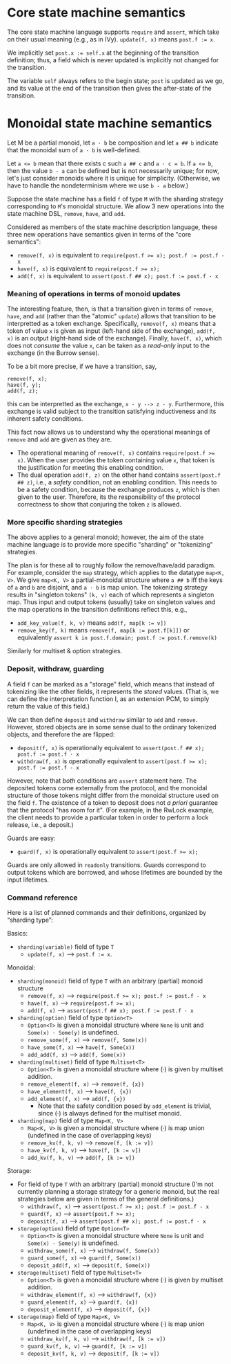 # Core state machine semantics

The core state machine language supports `require` and `assert`, which take on their usual meaning (e.g., as in IVy). `update(f, x)` means `post.f := x`.

We implicitly set `post.x := self.x` at the beginning of the transition definition; thus, a field which is never updated is implicitly not changed for the transition.

The variable `self` always refers to the begin state; `post` is updated as we go, and its value at the end of the transition then gives the after-state of the transition.

# Monoidal state machine semantics

Let M be a partial monoid, let `a · b` be composition and let `a ## b` indicate that the monoidal sum of `a · b` is well-defined.

Let `a <= b` mean that there exists c such `a ## c` and `a · c = b`. If `a <= b`, then the value `b - a` can be defined but is not necessarily unique; for now, let's just consider monoids where it is unique for simplicity. (Otherwise, we have to handle the nondeterminism where we use `b - a` below.)

Suppose the state machine has a field `f` of type `M` with the sharding strategy corresponding to `M`'s monoidal structure. We allow 3 new operations into the state machine DSL, `remove`, `have`, and `add`.

Considered as members of the state machine description language, these three new operations have semantics given in terms of the "core semantics":

 * `remove(f, x)` is equivalent to `require(post.f >= x); post.f := post.f - x`
 * `have(f, x)` is equivalent to `require(post.f >= x);`
 * `add(f, x)` is equivalent to `assert(post.f ## x); post.f := post.f · x`

### Meaning of operations in terms of monoid updates

The interesting feature, then, is that a transition given in terms of `remove`, `have`, and `add` (rather than the "atomic" `update`) allows that transition to be interpretted as a token exchange. Specifically, `remove(f, x)` means that a token of value `x` is given as input (left-hand side of the exchange), `add(f, x)` is an output (right-hand side of the exchange). Finally, `have(f, x)`, which does not _consume_ the value `x`, can be taken as a _read-only_ input to the exchange (in the Burrow sense). 

To be a bit more precise, if we have a transition, say,

```
remove(f, x);
have(f, y);
add(f, z);
```

this can be interpretted as the exchange, `x · y --> z · y`. Furthermore, this exchange is valid subject to the transition satisfying inductiveness and its inherent safety conditions.

This fact now allows us to understand why the operational meanings of `remove` and `add` are given as they are.

 * The operational meaning of `remove(f, x)` contains `require(post.f >= x)`. When the user provides the token containing value `x`, that token is the justification for meeting this enabling condition.
 * The dual operation `add(f, z)` on the other hand contains `assert(post.f ## z)`, i.e., a _safety_ condition, not an enabling condition. This needs to be a safety condition, because the exchange produces `z`, which is then given to the user. Therefore, its the responsibility of the protocol correctness to show that conjuring the token `z` is allowed.

### More specific sharding strategies

The above applies to a general monoid; however, the aim of the state machine language is to provide more specific "sharding" or "tokenizing" strategies.

The plan is for these all to roughly follow the remove/have/add paradigm. For example, consider the `map` strategy, which applies to the datatype `map<K, V>`. We give `map<K, V>` a partial-monoidal structure where `a ## b` iff the keys of `a` and `b` are disjoint, and `a · b` is map union. The tokenizing strategy results in "singleton tokens" `(k, v)` each of which represents a singleton map. Thus input and output tokens (usually) take on singleton values and the map operations in the transition definitions reflect this, e.g.,

 * `add_key_value(f, k, v)` means `add(f, map[k := v])`
 * `remove_key(f, k)` means `remove(f, map[k := post.f[k]])` or equivalently `assert k in post.f.domain; post.f := post.f.remove(k)`

Similarly for multiset & option strategies.

### Deposit, withdraw, guarding

A field `f` can be marked as a "storage" field, which means that instead of tokenizing like the other fields, it represents the _stored_ values. (That is, we can define the interpretation function I, as an extension PCM, to simply return the value of this field.)

We can then define `deposit` and `withdraw` similar to `add` and `remove`. However, stored objects are in some sense dual to the ordinary tokenized objects, and therefore the  are flipped:

 * `deposit(f, x)` is operationally equivalent to `assert(post.f ## x); post.f := post.f · x`
 * `withdraw(f, x)` is operationally equivalent to `assert(post.f >= x); post.f := post.f - x`

However, note that _both_ conditions are `assert` statement here. The deposited tokens come externally from the protocol, and the monoidal structure of those tokens might differ from the monoidal structure used on the field `f`. The existence of a token to deposit does not _a priori_ guarantee that the protocol "has room for it". (For example, in the RwLock example, the client needs to provide a particular token in order to perform a lock release, i.e., a deposit.)

Guards are easy:

 * `guard(f, x)` is operationally equivalent to `assert(post.f >= x);`
 
Guards are only allowed in `readonly` transitions. Guards correspond to output tokens which are borrowed, and whose lifetimes are bounded by the input lifetimes.

### Command reference

Here is a list of planned commands and their definitions, organized by “sharding type”:

Basics:

 * `sharding(variable)` field of type `T`
   * `update(f, x)` --> `post.f := x`.

Monoidal:

 * `sharding(monoid)` field of type `T` with an arbitrary (partial) monoid structure
   * `remove(f, x)` --> `require(post.f >= x); post.f := post.f - x`
   * `have(f, x)` --> `require(post.f >= x);`
   * `add(f, x)` --> `assert(post.f ## x); post.f := post.f · x`
 * `sharding(option)` field of type `Option<T>`
   * `Option<T>` is given a monoidal structure where `None` is unit and `Some(x) · Some(y)` is undefined.
   * `remove_some(f, x)` --> `remove(f, Some(x))`
   * `have_some(f, x)` --> `have(f, Some(x))`
   * `add_add(f, x)` --> `add(f, Some(x))`
 * `sharding(multiset)` field of type `Multiset<T>`
   * `Option<T>` is given a monoidal structure where (·) is given by multiset addition.
   * `remove_element(f, x)` --> `remove(f, {x})`
   * `have_element(f, x)` --> `have(f, {x})`
   * `add_element(f, x)` --> `add(f, {x})`
     * Note that the safety condition posed by `add_element` is trivial, since (·) is always defined for the multiset monoid.
 * `sharding(map)` field of type `Map<K, V>`
   * `Map<K, V>` is given a monoidal structure where (·) is map union (undefined in the case of overlapping keys)
   * `remove_kv(f, k, v)` --> `remove(f, [k := v])`
   * `have_kv(f, k, v)` --> `have(f, [k := v])`
   * `add_kv(f, k, v)` --> `add(f, [k := v])`

Storage:

 * For field of type `T` with an arbitrary (partial) monoid structure (I'm not currently planning a storage strategy for a generic monoid, but the real strategies below are given in terms of the general definitions.) 
   * `withdraw(f, x)` --> `assert(post.f >= x); post.f := post.f - x`
   * `guard(f, x)` --> `assert(post.f >= x);`
   * `deposit(f, x)` --> `assert(post.f ## x); post.f := post.f · x`
 * `storage(option)` field of type `Option<T>`
   * `Option<T>` is given a monoidal structure where `None` is unit and `Some(x) · Some(y)` is undefined.
   * `withdraw_some(f, x)` --> `withdraw(f, Some(x))`
   * `guard_some(f, x)` --> `guard(f, Some(x))`
   * `deposit_add(f, x)` --> `deposit(f, Some(x))`
 * `storage(multiset)` field of type `Multiset<T>`
   * `Option<T>` is given a monoidal structure where (·) is given by multiset addition.
   * `withdraw_element(f, x)` --> `withdraw(f, {x})`
   * `guard_element(f, x)` --> `guard(f, {x})`
   * `deposit_element(f, x)` --> `deposit(f, {x})`
 * `storage(map)` field of type `Map<K, V>`
   * `Map<K, V>` is given a monoidal structure where (·) is map union (undefined in the case of overlapping keys)
   * `withdraw_kv(f, k, v)` --> `withdraw(f, [k := v])`
   * `guard_kv(f, k, v)` --> `guard(f, [k := v])`
   * `deposit_kv(f, k, v)` --> `deposit(f, [k := v])`
